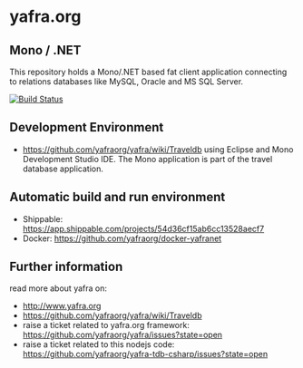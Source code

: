 # yafra.org

## Mono / .NET
This repository holds a Mono/.NET based fat client application connecting to relations databases like MySQL, Oracle and MS SQL Server.

[![Build Status](https://api.shippable.com/projects/54d36cf15ab6cc13528aecf7/badge?branchName=master)](https://app.shippable.com/projects/54d36cf15ab6cc13528aecf7/builds/latest)

## Development Environment
 * https://github.com/yafraorg/yafra/wiki/Traveldb using Eclipse and Mono Development Studio IDE. The Mono application is part of the travel database application.

## Automatic build and run environment
 * Shippable: https://app.shippable.com/projects/54d36cf15ab6cc13528aecf7
 * Docker: https://github.com/yafraorg/docker-yafranet

## Further information
read more about yafra on:
 * http://www.yafra.org
 * https://github.com/yafraorg/yafra/wiki/Traveldb
 * raise a ticket related to yafra.org framework: https://github.com/yafraorg/yafra/issues?state=open
 * raise a ticket related to this nodejs code: https://github.com/yafraorg/yafra-tdb-csharp/issues?state=open

